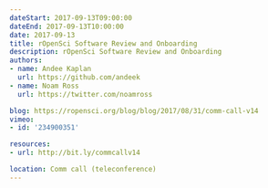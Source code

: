 ```yaml
---
dateStart: 2017-09-13T09:00:00
dateEnd: 2017-09-13T10:00:00
date: 2017-09-13
title: rOpenSci Software Review and Onboarding
description: rOpenSci Software Review and Onboarding
authors:
- name: Andee Kaplan
  url: https://github.com/andeek
- name: Noam Ross
  url: https://twitter.com/noamross

blog: https://ropensci.org/blog/blog/2017/08/31/comm-call-v14
vimeo:
- id: '234900351'

resources:
- url: http://bit.ly/commcallv14

location: Comm call (teleconference)
---
```

